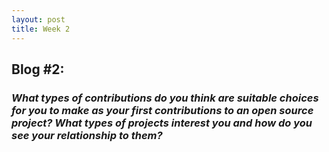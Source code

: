 ```yaml
---
layout: post
title: Week 2
---
```

## **Blog #2:**    

### **_What types of contributions do you think are suitable choices for you to make as your first contributions to an open source project? What types of projects interest you and how do you see your relationship to them?_**

